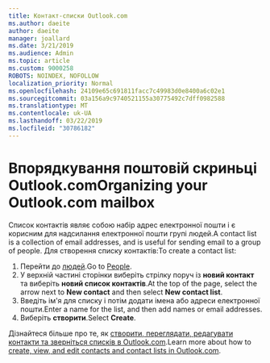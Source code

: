 ```yaml
---
title: Контакт-списки Outlook.com
ms.author: daeite
author: daeite
manager: joallard
ms.date: 3/21/2019
ms.audience: Admin
ms.topic: article
ms.custom: 9000258
ROBOTS: NOINDEX, NOFOLLOW
localization_priority: Normal
ms.openlocfilehash: 24109e65c691811facc7c49983d0e8400a6c02e1
ms.sourcegitcommit: 03a156a9c9740521155a30775492c7dff0982588
ms.translationtype: MT
ms.contentlocale: uk-UA
ms.lasthandoff: 03/22/2019
ms.locfileid: "30786182"
---
```

# <a name="organizing-your-outlookcom-mailbox"></a><span data-ttu-id="c913b-102">Впорядкування поштовій скриньці Outlook.com</span><span class="sxs-lookup"><span data-stu-id="c913b-102">Organizing your Outlook.com mailbox</span></span>

<span data-ttu-id="c913b-103">Список контактів являє собою набір адрес електронної пошти і є корисним для надсилання електронної пошти групі людей.</span><span class="sxs-lookup"><span data-stu-id="c913b-103">A contact list is a collection of email addresses, and is useful for sending email to a group of people.</span></span> <span data-ttu-id="c913b-104">Для створення списку контактів:</span><span class="sxs-lookup"><span data-stu-id="c913b-104">To create a contact list:</span></span>

1. <span data-ttu-id="c913b-105">Перейти до [людей](https://outlook.live.com/people/).</span><span class="sxs-lookup"><span data-stu-id="c913b-105">Go to [People](https://outlook.live.com/people/).</span></span>
1. <span data-ttu-id="c913b-106">У верхній частині сторінки виберіть стрілку поруч із **новий контакт** та виберіть **новий список контактів**.</span><span class="sxs-lookup"><span data-stu-id="c913b-106">At the top of the page, select the arrow next to **New contact** and then select **New contact list**.</span></span>
1. <span data-ttu-id="c913b-107">Введіть ім'я для списку і потім додати імена або адреси електронної пошти.</span><span class="sxs-lookup"><span data-stu-id="c913b-107">Enter a name for the list, and then add names or email addresses.</span></span>
1. <span data-ttu-id="c913b-108">Виберіть **створити**.</span><span class="sxs-lookup"><span data-stu-id="c913b-108">Select **Create**.</span></span>

<span data-ttu-id="c913b-109">Дізнайтеся більше про те, як [створити, переглядати, редагувати контакти та зверніться списків в Outlook.com](https://support.office.com/article/5b909158-036e-4820-92f7-2a27f57b9f01).</span><span class="sxs-lookup"><span data-stu-id="c913b-109">Learn more about how to [create, view, and edit contacts and contact lists in Outlook.com](https://support.office.com/article/5b909158-036e-4820-92f7-2a27f57b9f01).</span></span>